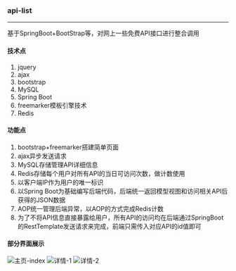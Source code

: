 ### api-list
---
基于SpringBoot+BootStrap等，对网上一些免费API接口进行整合调用

#### 技术点
1. jquery
2. ajax
3. bootstrap
4. MySQL
5. Spring Boot
6. freemarker模板引擎技术
7. Redis

#### 功能点
1. bootstrap+freemarker搭建简单页面
2. ajax异步发送请求
3. MySQL存储管理API详细信息
4. Redis存储每个用户对所有API的当日可访问次数，做计数使用
5. 以客户端IP作为用户的唯一标识
6. 以Spring Boot为基础编写后端代码，后端统一返回模型视图和访问相关API后获得的JSON数据
7. AOP统一管理后端异常，以AOP的方式完成Redis计数
8. 为了不将API信息直接暴露给用户，所有API的访问均在后端通过SpringBoot的RestTemplate发送请求来完成，前端只需传入对应API的id值即可

#### 部分界面展示
![主页-index](https://img-blog.csdnimg.cn/20200530213145123.png?x-oss-process=image/watermark,type_ZmFuZ3poZW5naGVpdGk,shadow_10,text_aHR0cHM6Ly9ibG9nLmNzZG4ubmV0L3FxXzQwNzgwODA1,size_16,color_FFFFFF,t_70)
![详情-1](https://img-blog.csdnimg.cn/20200530213033297.png?x-oss-process=image/watermark,type_ZmFuZ3poZW5naGVpdGk,shadow_10,text_aHR0cHM6Ly9ibG9nLmNzZG4ubmV0L3FxXzQwNzgwODA1,size_16,color_FFFFFF,t_70)
![详情-2](https://img-blog.csdnimg.cn/20200530212916361.png?x-oss-process=image/watermark,type_ZmFuZ3poZW5naGVpdGk,shadow_10,text_aHR0cHM6Ly9ibG9nLmNzZG4ubmV0L3FxXzQwNzgwODA1,size_16,color_FFFFFF,t_70)
